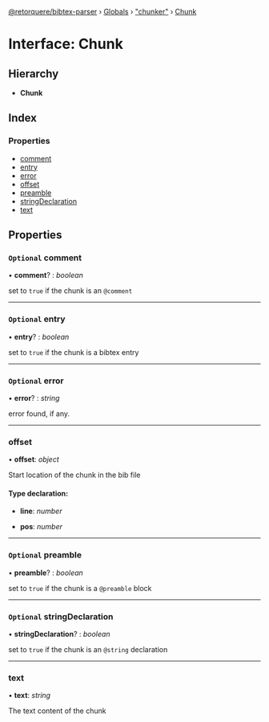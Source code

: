 [@retorquere/bibtex-parser](../README.md) › [Globals](../globals.md) › ["chunker"](../modules/_chunker_.md) › [Chunk](_chunker_.chunk.md)

# Interface: Chunk

## Hierarchy

* **Chunk**

## Index

### Properties

* [comment](_chunker_.chunk.md#optional-comment)
* [entry](_chunker_.chunk.md#optional-entry)
* [error](_chunker_.chunk.md#optional-error)
* [offset](_chunker_.chunk.md#offset)
* [preamble](_chunker_.chunk.md#optional-preamble)
* [stringDeclaration](_chunker_.chunk.md#optional-stringdeclaration)
* [text](_chunker_.chunk.md#text)

## Properties

### `Optional` comment

• **comment**? : *boolean*

set to `true` if the chunk is an `@comment`

___

### `Optional` entry

• **entry**? : *boolean*

set to `true` if the chunk is a bibtex entry

___

### `Optional` error

• **error**? : *string*

error found, if any.

___

###  offset

• **offset**: *object*

Start location of the chunk in the bib file

#### Type declaration:

* **line**: *number*

* **pos**: *number*

___

### `Optional` preamble

• **preamble**? : *boolean*

set to `true` if the chunk is a `@preamble` block

___

### `Optional` stringDeclaration

• **stringDeclaration**? : *boolean*

set to `true` if the chunk is an `@string` declaration

___

###  text

• **text**: *string*

The text content of the chunk
